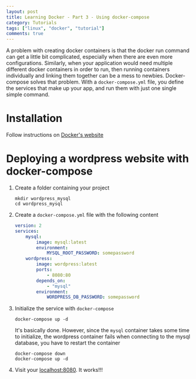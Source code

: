 ```yaml
---
layout: post
title: Learning Docker - Part 3 - Using docker-compose
category: Tutorials
tags: ["linux", "docker", "tutorial"]
comments: true
---
```


A problem with creating docker containers is that the docker run command can get a little bit complicated, especially when there are even more configurations. Similarly, when your application would need multiple different docker containers in order to run, then running containers individually and linking them together can be a mess to newbies.
Docker-compose solves that problem. With a `docker-compose.yml` file, you define the services that make up your app, and run them with just one single simple command.

# Installation

Follow instructions on [Docker's website](https://www.docker.io/)

# Deploying a wordpress website with docker-compose

1. Create a folder containing your project

    ```
    mkdir wordpress_mysql
    cd wordpress_mysql
    ```

2. Create a `docker-compose.yml` file with the following content

    ``` yaml
    version: 2
    services:
        mysql:
            image: mysql:latest
            environment:
                MYSQL_ROOT_PASSWORD: somepassword
        wordpress:
            image: wordpress:latest
            ports:
                - 8080:80
            depends_on:
                - "mysql"
            environment:
                WORDPRESS_DB_PASSWORD: somepassword
    ```

3. Initialize the service with `docker-compose`

    ```
    docker-compose up -d
    ```

    It's basically done. However, since the `mysql` container takes some time to initialize, the wordpress container fails when connecting to the mysql database, you have to restart the container

    ```
    docker-compose down
    docker-compose up -d
    ```

4. Visit your [localhost:8080](https://localhost:8080/). It works!!!
